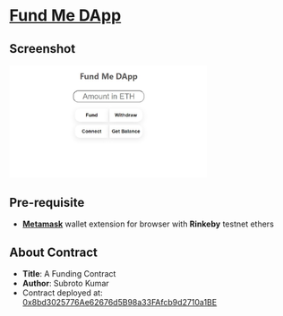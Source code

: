 # [Fund Me DApp]()

## Screenshot
<img src="./meta/ss1.jpg" width="70%">

## Pre-requisite
- [__Metamask__](https://metamask.io/) wallet extension for browser with **Rinkeby** testnet ethers
   

## About Contract

 * **Title**: A Funding Contract
 * **Author**: Subroto Kumar
 * Contract deployed at: [0x8bd3025776Ae62676d5B98a33FAfcb9d2710a1BE](https://rinkeby.etherscan.io/address/0x8bd3025776Ae62676d5B98a33FAfcb9d2710a1BE#code)
